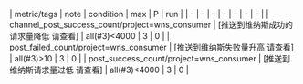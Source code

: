 | metric/tags | note | condition | max | P | run | 
| - | - | - | - | - | - | - |
| channel_post_success_count/project=wns_consumer | [推送到维纳斯成功的请求量降低 请查看] | all(#3)<4000 | 3 | 0 |
| post_failed_count/project=wns_consumer | [推送到维纳斯失败量升高 请查看] | all(#3)>10 | 3 | 0 |
| post_success_count/project=wns_consumer | [推送到维纳斯请求量过低 请查看] | all(#3)<4000 | 3 | 0 |

